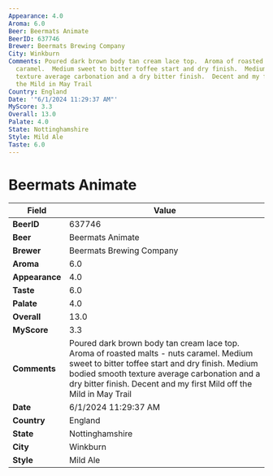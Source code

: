 ```yaml
---
Appearance: 4.0
Aroma: 6.0
Beer: Beermats Animate
BeerID: 637746
Brewer: Beermats Brewing Company
City: Winkburn
Comments: Poured dark brown body tan cream lace top.  Aroma of roasted malts - nuts
  caramel.  Medium sweet to bitter toffee start and dry finish.  Medium bodied smooth
  texture average carbonation and a dry bitter finish.  Decent and my first Mild off
  the Mild in May Trail
Country: England
Date: '"6/1/2024 11:29:37 AM"'
MyScore: 3.3
Overall: 13.0
Palate: 4.0
State: Nottinghamshire
Style: Mild Ale
Taste: 6.0
---
```


# Beermats Animate

| Field         | Value |
|---------------|-------|
| **BeerID** | 637746 |
| **Beer** | Beermats Animate |
| **Brewer** | Beermats Brewing Company |
| **Aroma** | 6.0 |
| **Appearance** | 4.0 |
| **Taste** | 6.0 |
| **Palate** | 4.0 |
| **Overall** | 13.0 |
| **MyScore** | 3.3 |
| **Comments** | Poured dark brown body tan cream lace top.  Aroma of roasted malts - nuts caramel.  Medium sweet to bitter toffee start and dry finish.  Medium bodied smooth texture average carbonation and a dry bitter finish.  Decent and my first Mild off the Mild in May Trail |
| **Date** | 6/1/2024 11:29:37 AM |
| **Country** | England |
| **State** | Nottinghamshire |
| **City** | Winkburn |
| **Style** | Mild Ale |
